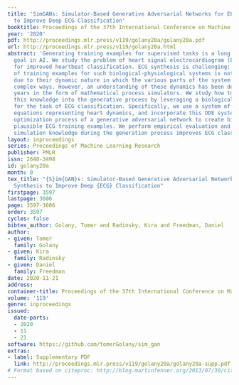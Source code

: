 ```yaml
---
title: 'SimGANs: Simulator-Based Generative Adversarial Networks for ECG Synthesis
  to Improve Deep ECG Classification'
booktitle: Proceedings of the 37th International Conference on Machine Learning
year: '2020'
pdf: http://proceedings.mlr.press/v119/golany20a/golany20a.pdf
url: http://proceedings.mlr.press/v119/golany20a.html
abstract: 'Generating training examples for supervised tasks is a long sought after
  goal in AI. We study the problem of heart signal electrocardiogram (ECG) synthesis
  for improved heartbeat classification. ECG synthesis is challenging: the generation
  of training examples for such biological-physiological systems is not straightforward,
  due to their dynamic nature in which the various parts of the system interact in
  complex ways. However, an understanding of these dynamics has been developed for
  years in the form of mathematical process simulators. We study how to incorporate
  this knowledge into the generative process by leveraging a biological simulator
  for the task of ECG classification. Specifically, we use a system of ordinary differential
  equations representing heart dynamics, and incorporate this ODE system into the
  optimization process of a generative adversarial network to create biologically
  plausible ECG training examples. We perform empirical evaluation and show that heart
  simulation knowledge during the generation process improves ECG classification.'
layout: inproceedings
series: Proceedings of Machine Learning Research
publisher: PMLR
issn: 2640-3498
id: golany20a
month: 0
tex_title: "{S}im{GAN}s: Simulator-Based Generative Adversarial Networks for {ECG}
  Synthesis to Improve Deep {ECG} Classification"
firstpage: 3597
lastpage: 3606
page: 3597-3606
order: 3597
cycles: false
bibtex_author: Golany, Tomer and Radinsky, Kira and Freedman, Daniel
author:
- given: Tomer
  family: Golany
- given: Kira
  family: Radinsky
- given: Daniel
  family: Freedman
date: 2020-11-21
address: 
container-title: Proceedings of the 37th International Conference on Machine Learning
volume: '119'
genre: inproceedings
issued:
  date-parts:
  - 2020
  - 11
  - 21
software: https://github.com/tomerGolany/sim_gan
extras:
- label: Supplementary PDF
  link: http://proceedings.mlr.press/v119/golany20a/golany20a-supp.pdf
# Format based on citeproc: http://blog.martinfenner.org/2013/07/30/citeproc-yaml-for-bibliographies/
---
```

